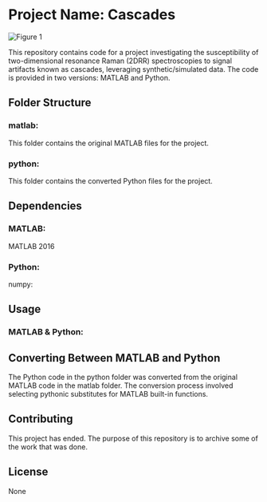 # Project Name: Cascades
![Figure 1](https://github.com/user-attachments/assets/697d605d-a020-4467-a59c-32c27f4616ac)


This repository contains code for a project investigating the susceptibility of two-dimensional resonance Raman (2DRR) spectroscopies to signal artifacts known as cascades, leveraging synthetic/simulated data. The code is provided in two versions: MATLAB and Python.


## Folder Structure
### matlab:
This folder contains the original MATLAB files for the project.
### python:
This folder contains the converted Python files for the project.

## Dependencies
### MATLAB:
MATLAB 2016

### Python:
numpy:    

## Usage
### MATLAB & Python:


## Converting Between MATLAB and Python
The Python code in the python folder was converted from the original MATLAB code in the matlab folder.
The conversion process involved selecting pythonic substitutes for MATLAB built-in functions.

## Contributing
This project has ended. The purpose of this repository is to archive some of the work that was done.

## License
None
